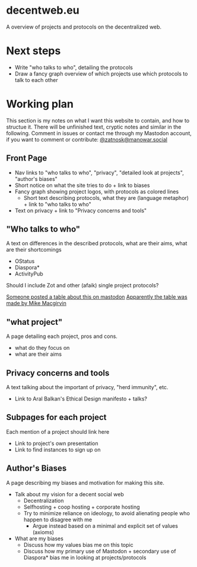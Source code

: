 # decentweb.eu
A overview of projects and protocols on the decentralized web.


# Next steps
* Write "who talks to who", detailing the protocols
* Draw a fancy graph overview of which projects use which protocols to talk to each other

# Working plan
This section is my notes on what I want this website to contain, and how to structue it. There will be unfinished text, cryptic notes and similar in the following. Comment in issues or contact me through my Mastodon account, if you want to comment or contribute: [@zatnosk@manowar.social](https://manowar.social/@zatnosk)

## Front Page

* Nav links to "who talks to who", "privacy", "detailed look at projects", "author's biases"
* Short notice on what the site tries to do + link to biases
* Fancy graph showing project logos, with protocols as colored lines
	* Short text describing protocols, what they are (language metaphor) + link to "who talks to who"
* Text on privacy + link to "Privacy concerns and tools"

## "Who talks to who"
A text on differences in the described protocols, what are their aims, what are their shortcomings

* OStatus
* Diaspora*
* ActivityPub

Should I include Zot and other (afaik) single project protocols?

[Someone posted a table about this on mastodon](https://manowar.social/users/zatnosk/updates/2097)
[Apparently the table was made by Mike Macgirvin](https://macgirvin.com/channel/mike/&f=&mid=a167ea295beeca0389a34a97c94c987765375a31fc49a090d8602278dbc319fc@macgirvin.com)

## "what project"
A page detailing each project, pros and cons.

* what do they focus on
* what are their aims

## Privacy concerns and tools
A text talking about the important of privacy, "herd immunity", etc.

* Link to Aral Balkan's Ethical Design manifesto + talks?

## Subpages for each project
Each mention of a project should link here

* Link to project's own presentation
* Link to find instances to sign up on

## Author's Biases
A page describing my biases and motivation for making this site.

* Talk about my vision for a decent social web
	* Decentralization
	* Selfhosting + coop hosting + corporate hosting
	* Try to minimize reliance on ideology, to avoid alienating people who happen to disagree with me
		* Argue instead based on a minimal and explicit set of values (axioms)
* What are my biases
	* Discuss how my values bias me on this topic
	* Discuss how my primary use of Mastodon + secondary use of Diaspora* bias me in looking at projects/protocols
